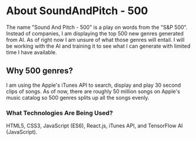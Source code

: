 # About SoundAndPitch - 500

The name "Sound And Pitch - 500" is a play on words from the "S&P 500". Instead of companies, I am displaying the top 500 new genres generated from AI. As of right now I am unsure of what those genres will entail. I will be working with the AI and training it to see what I can generate with limited time I have available.

## Why 500 genres?

I am using the Apple's iTunes API to search, display and play 30 second clips of songs. As of now, there are roughly 50 million songs on Apple's music catalog so 500 genres splits up all the songs evenly.

### What Technologies Are Being Used?

HTML5, CSS3, JavaScript (ES6), React.js, iTunes API, and TensorFlow AI (JavaScript).